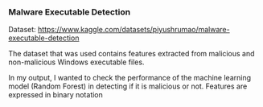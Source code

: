 ### Malware Executable Detection
Dataset: https://www.kaggle.com/datasets/piyushrumao/malware-executable-detection

The dataset that was used contains features extracted from malicious and non-malicious Windows executable files.

In my output, I wanted to check the performance of the machine learning model (Random Forest) in detecting if it is malicious or not. Features are expressed in binary notation
